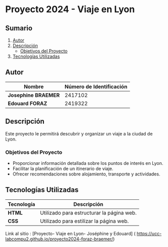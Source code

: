 # Proyecto 2024 - Viaje en Lyon

## Sumario
1. [Autor](#autor)
2. [Descripción](#descripción)
   - [Objetivos del Proyecto](#objetivos-del-proyecto)
3. [Tecnologías Utilizadas](#tecnologías-utilizadas)

## Autor
| Nombre            | Número de Identificación |
|-------------------|--------------------------|
| **Josephine BRAEMER** | 2417102                  |
| **Edouard FORAZ**     | 2419322                  |

## Descripción
Este proyecto le permitirá descubrir y organizar un viaje a la ciudad de Lyon.

### Objetivos del Proyecto
- Proporcionar información detallada sobre los puntos de interés en Lyon.
- Facilitar la planificación de un itinerario de viaje.
- Ofrecer recomendaciones sobre alojamiento, transporte y actividades.

## Tecnologías Utilizadas
| Tecnología | Descripción                                |
|------------|--------------------------------------------|
| **HTML**       | Utilizado para estructurar la página web.  |
| **CSS**        | Utilizado para estilizar la página web.    |

Link al sitio : [Proyecto- Viaje en Lyon- Joséphine y Edouard] ( https://ucc-labcompu2.github.io/proyecto2024-foraz-braemer/)
